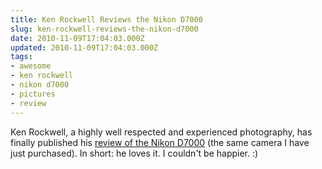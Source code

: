 ```yaml
---
title: Ken Rockwell Reviews the Nikon D7000
slug: ken-rockwell-reviews-the-nikon-d7000
date: 2010-11-09T17:04:03.000Z
updated: 2010-11-09T17:04:03.000Z
tags:
- awesome
- ken rockwell
- nikon d7000
- pictures
- review
---
```


Ken Rockwell, a highly well respected and experienced photography, has finally published his <a href="http://www.kenrockwell.com/nikon/d7000.htm">review of the Nikon D7000</a> (the same camera I have just purchased).  In short: he loves it.  I couldn't be happier. :)
